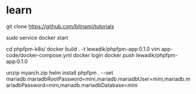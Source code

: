 # learn

git clone https://github.com/bitnami/tutorials

sudo service docker start

cd phpfpm-k8s/
docker build . -t  lewadik/phpfpm-app:0.1.0
vim app-code/docker-compose.yml
docker login
docker push lewadik/phpfpm-app:0.1.0

unzip myarch.zip
helm install phpfpm . --set mariadb.mariadbRootPassword=mini,mariadb.mariadbUser=mini,mariadb.mariadbPassword=mini,mariadb.mariadbDatabase=mini
